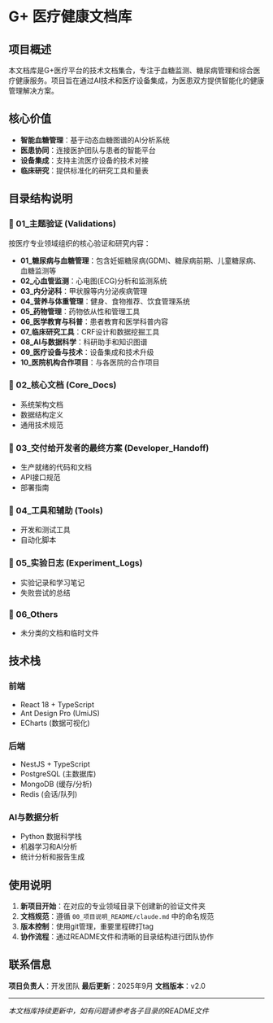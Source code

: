 # G+ 医疗健康文档库

## 项目概述

本文档库是G+医疗平台的技术文档集合，专注于血糖监测、糖尿病管理和综合医疗健康服务。项目旨在通过AI技术和医疗设备集成，为医患双方提供智能化的健康管理解决方案。

## 核心价值

- **智能血糖管理**：基于动态血糖图谱的AI分析系统
- **医患协同**：连接医护团队与患者的智能平台
- **设备集成**：支持主流医疗设备的技术对接
- **临床研究**：提供标准化的研究工具和量表

## 目录结构说明

### 📁 01_主题验证 (Validations)
按医疗专业领域组织的核心验证和研究内容：

- **01_糖尿病与血糖管理**：包含妊娠糖尿病(GDM)、糖尿病前期、儿童糖尿病、血糖监测等
- **02_心血管监测**：心电图(ECG)分析和监测系统
- **03_内分泌科**：甲状腺等内分泌疾病管理
- **04_营养与体重管理**：健身、食物推荐、饮食管理系统
- **05_药物管理**：药物依从性和管理工具
- **06_医学教育与科普**：患者教育和医学科普内容
- **07_临床研究工具**：CRF设计和数据挖掘工具
- **08_AI与数据科学**：科研助手和知识图谱
- **09_医疗设备与技术**：设备集成和技术升级
- **10_医院机构合作项目**：与各医院的合作项目

### 📁 02_核心文档 (Core_Docs)
- 系统架构文档
- 数据结构定义
- 通用技术规范

### 📁 03_交付给开发者的最终方案 (Developer_Handoff)
- 生产就绪的代码和文档
- API接口规范
- 部署指南

### 📁 04_工具和辅助 (Tools)
- 开发和测试工具
- 自动化脚本

### 📁 05_实验日志 (Experiment_Logs)
- 实验记录和学习笔记
- 失败尝试的总结

### 📁 06_Others
- 未分类的文档和临时文件

## 技术栈

### 前端
- React 18 + TypeScript
- Ant Design Pro (UmiJS)
- ECharts (数据可视化)

### 后端
- NestJS + TypeScript
- PostgreSQL (主数据库)
- MongoDB (缓存/分析)
- Redis (会话/队列)

### AI与数据分析
- Python 数据科学栈
- 机器学习和AI分析
- 统计分析和报告生成

## 使用说明

1. **新项目开始**：在对应的专业领域目录下创建新的验证文件夹
2. **文档规范**：遵循 `00_项目说明_README/claude.md` 中的命名规范
3. **版本控制**：使用git管理，重要里程碑打tag
4. **协作流程**：通过README文件和清晰的目录结构进行团队协作

## 联系信息

**项目负责人**：开发团队
**最后更新**：2025年9月
**文档版本**：v2.0

---

*本文档库持续更新中，如有问题请参考各子目录的README文件*